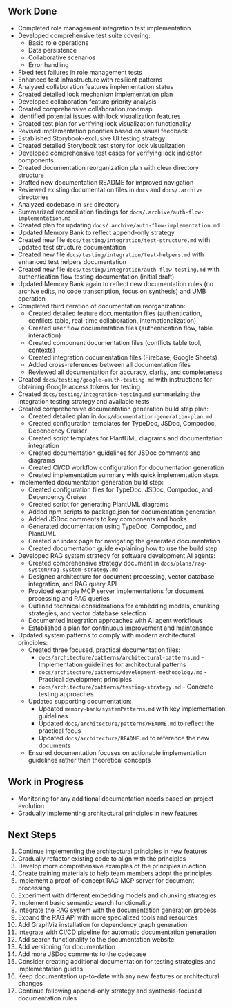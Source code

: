 ## Work Done

- Completed role management integration test implementation
- Developed comprehensive test suite covering:
  - Basic role operations
  - Data persistence
  - Collaborative scenarios
  - Error handling
- Fixed test failures in role management tests
- Enhanced test infrastructure with resilient patterns
- Analyzed collaboration features implementation status
- Created detailed lock mechanism implementation plan
- Developed collaboration feature priority analysis
- Created comprehensive collaboration roadmap
- Identified potential issues with lock visualization features
- Created test plan for verifying lock visualization functionality
- Revised implementation priorities based on visual feedback
- Established Storybook-exclusive UI testing strategy
- Created detailed Storybook test story for lock visualization
- Developed comprehensive test cases for verifying lock indicator components
- Created documentation reorganization plan with clear directory structure
- Drafted new documentation README for improved navigation
- Reviewed existing documentation files in `docs` and `docs/.archive` directories
- Analyzed codebase in `src` directory
- Summarized reconciliation findings for `docs/.archive/auth-flow-implementation.md`
- Created plan for updating `docs/.archive/auth-flow-implementation.md`
- Updated Memory Bank to reflect append-only strategy
- Created new file `docs/testing/integration/test-structure.md` with updated test structure documentation
- Created new file `docs/testing/integration/test-helpers.md` with enhanced test helpers documentation
- Created new file `docs/testing/integration/auth-flow-testing.md` with authentication flow testing documentation (initial draft)
- Updated Memory Bank again to reflect new documentation rules (no archive edits, no code transcription, focus on synthesis) and UMB operation
- Completed third iteration of documentation reorganization:
  - Created detailed feature documentation files (authentication, conflicts table, real-time collaboration, internationalization)
  - Created user flow documentation files (authentication flow, table interaction)
  - Created component documentation files (conflicts table tool, contexts)
  - Created integration documentation files (Firebase, Google Sheets)
  - Added cross-references between all documentation files
  - Reviewed all documentation for accuracy, clarity, and completeness
- Created `docs/testing/google-oauth-testing.md` with instructions for obtaining Google access tokens for testing
- Created `docs/testing/integration-testing.md` summarizing the integration testing strategy and available tests
- Created comprehensive documentation generation build step plan:
  - Created detailed plan in `docs/documentation-generation-plan.md`
  - Created configuration templates for TypeDoc, JSDoc, Compodoc, Dependency Cruiser
  - Created script templates for PlantUML diagrams and documentation integration
  - Created documentation guidelines for JSDoc comments and diagrams
  - Created CI/CD workflow configuration for documentation generation
  - Created implementation summary with quick implementation steps
- Implemented documentation generation build step:
  - Created configuration files for TypeDoc, JSDoc, Compodoc, and Dependency Cruiser
  - Created script for generating PlantUML diagrams
  - Added npm scripts to package.json for documentation generation
  - Added JSDoc comments to key components and hooks
  - Generated documentation using TypeDoc, Compodoc, and PlantUML
  - Created an index page for navigating the generated documentation
  - Created documentation guide explaining how to use the build step
- Developed RAG system strategy for software development AI agents:
  - Created comprehensive strategy document in `docs/plans/rag-system/rag-system-strategy.md`
  - Designed architecture for document processing, vector database integration, and RAG query API
  - Provided example MCP server implementations for document processing and RAG queries
  - Outlined technical considerations for embedding models, chunking strategies, and vector database selection
  - Documented integration approaches with AI agent workflows
  - Established a plan for continuous improvement and maintenance
- Updated system patterns to comply with modern architectural principles:
  - Created three focused, practical documentation files:
    - `docs/architecture/patterns/architectural-patterns.md` - Implementation guidelines for architectural patterns
    - `docs/architecture/patterns/development-methodology.md` - Practical development principles
    - `docs/architecture/patterns/testing-strategy.md` - Concrete testing approaches
  - Updated supporting documentation:
    - Updated `memory-bank/systemPatterns.md` with key implementation guidelines
    - Updated `docs/architecture/patterns/README.md` to reflect the practical focus
    - Updated `docs/architecture/README.md` to reference the new documents
  - Ensured documentation focuses on actionable implementation guidelines rather than theoretical concepts

## Work in Progress

- Monitoring for any additional documentation needs based on project evolution
- Gradually implementing architectural principles in new features

## Next Steps

1. Continue implementing the architectural principles in new features
2. Gradually refactor existing code to align with the principles
3. Develop more comprehensive examples of the principles in action
4. Create training materials to help team members adopt the principles
5. Implement a proof-of-concept RAG MCP server for document processing
6. Experiment with different embedding models and chunking strategies
7. Implement basic semantic search functionality
8. Integrate the RAG system with the documentation generation process
9. Expand the RAG API with more specialized tools and resources
10. Add GraphViz installation for dependency graph generation
11. Integrate with CI/CD pipeline for automatic documentation generation
12. Add search functionality to the documentation website
13. Add versioning for documentation
14. Add more JSDoc comments to the codebase
15. Consider creating additional documentation for testing strategies and implementation guides
16. Keep documentation up-to-date with any new features or architectural changes
17. Continue following append-only strategy and synthesis-focused documentation rules
